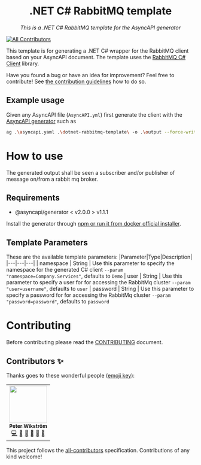 <h1 align="center">.NET C# RabbitMQ template</h1>

<p align="center">
  <em>This is a .NET C# RabbitMQ template for the AsyncAPI generator</em>
</p>


<!-- ALL-CONTRIBUTORS-BADGE:START - Do not remove or modify this section -->
[![All Contributors](https://img.shields.io/badge/all_contributors-2-orange.svg?style=flat-square)](##Contributors-✨)
<!-- ALL-CONTRIBUTORS-BADGE:END -->

This template is for generating a .NET C# wrapper for the RabbitMQ client based on your AsyncAPI document. The template uses the [RabbitMQ C# Client](https://rabbitmq.github.io/rabbitmq-dotnet-client/api/RabbitMQ.Client.html) library.

Have you found a bug or have an idea for improvement? Feel free to contribute! See [the contribution guidelines](#Contributing) how to do so.

## Example usage
Given any AsyncAPI file (`AsyncAPI.yml`) first generate the client with the [AsyncAPI generator](https://github.com/asyncapi/generator) such as 
```bash
ag .\asyncapi.yaml .\dotnet-rabbitmq-template\ -o .\output --force-write
```

# How to use
The generated output shall be seen a subscriber and/or publisher of message on/from a rabbit mq broker.

## Requirements
* @asyncapi/generator < v2.0.0 > v1.1.1

Install the generator through [npm or run it from docker official installer](https://github.com/asyncapi/generator#install).

## Template Parameters
These are the available template parameters:
|Parameter|Type|Description|
|---|---|---|
| namespace | String | Use this parameter to specify the namespace for the generated C# client `--param "namespace=Company.Services"`, defaults to `Demo`
| user | String | Use this parameter to specify a user for for accessing the RabbitMq cluster `--param "user=username"`, defaults to `user`
| password | String | Use this parameter to specify a password for for accessing the RabbitMq cluster `--param "password=password"`, defaults to `password`

# Contributing

Before contributing please read the [CONTRIBUTING](CONTRIBUTING.md) document.


## Contributors ✨

Thanks goes to these wonderful people ([emoji key](https://allcontributors.org/docs/en/emoji-key)):

<!-- ALL-CONTRIBUTORS-LIST:START - Do not remove or modify this section -->
<!-- prettier-ignore-start -->
<!-- markdownlint-disable -->
<table>
  <tr>
    <td align="center"><a href="https://github.com/mr-nuno"><img src="https://avatars.githubusercontent.com/u/1067841?v=4" width="100px;" alt=""/><br /><sub><b>Peter Wikström</b></sub></a><br /><a href="https://github.com/@asyncapi/dotnet-nats-template/commits?author=jonaslagoni" title="Code">💻</a> <a href="#maintenance-jonaslagoni" title="Maintenance">🚧</a> <a href="#question-mr-nuno" title="Answering Questions">💬</a> <a href="#ideas-mr-nuno" title="Ideas, Planning, & Feedback">🤔</a> <a href="https://github.com/@asyncapi/dotnet-rabbitmq-template/commits?author=mr-nuno" title="Documentation">📖</a> <a href="https://github.com/@asyncapi/dotnet-rabbitmq-template/issues?q=author%3Amr-nuno" title="Bug reports">🐛</a></td>
  </tr>
</table>

<!-- markdownlint-restore -->
<!-- prettier-ignore-end -->

<!-- ALL-CONTRIBUTORS-LIST:END -->

This project follows the [all-contributors](https://github.com/all-contributors/all-contributors) specification. Contributions of any kind welcome!